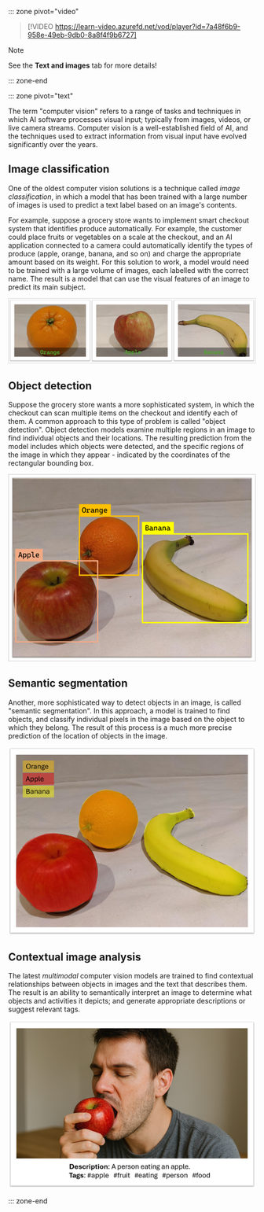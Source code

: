 ::: zone pivot="video"

>[!VIDEO https://learn-video.azurefd.net/vod/player?id=7a48f6b9-958e-49eb-9db0-8a8f4f9b6727]

> [!NOTE]
> See the **Text and images** tab for more details!

::: zone-end

::: zone pivot="text"

The term "computer vision" refers to a range of tasks and techniques in which AI software processes visual input; typically from images, videos, or live camera streams. Computer vision is a well-established field of AI, and the techniques used to extract information from visual input have evolved significantly over the years.

## Image classification

One of the oldest computer vision solutions is a technique called *image classification*, in which a model that has been trained with a large number of images is used to predict a text label based on an image's contents.

For example, suppose a grocery store wants to implement smart checkout system that identifies produce automatically. For example, the customer could place fruits or vegetables on a scale at the checkout, and an AI application connected to a camera could automatically identify the types of produce (apple, orange, banana, and so on) and charge the appropriate amount based on its weight. For this solution to work, a model would need to be trained with a large volume of images, each labelled with the correct name. The result is a model that can use the visual features of an image to predict its main subject.

![Photographs of an orange, and apple, and a banana.](../media/image-classification.png)

## Object detection

Suppose the grocery store wants a more sophisticated system, in which the checkout can scan multiple items on the checkout and identify each of them. A common approach to this type of problem is called "object detection". Object detection models examine multiple regions in an image to find individual objects and their locations. The resulting prediction from the model includes which objects were detected, and the specific regions of the image in which they appear - indicated by the coordinates of the rectangular bounding box.

![Photograph of an orange, apple, and banana with bounding boxes.](../media/object-detection.png)

## Semantic segmentation

Another, more sophisticated way to detect objects in an image, is called "semantic segmentation". In this approach, a model is trained to find objects, and classify individual pixels in the image based on the object to which they belong. The result of this process is a much more precise prediction of the location of objects in the image.

![Photograph of an orange, apple, and banana with overlaid masks.](../media/semantic-segmentation.png)

## Contextual image analysis

The latest *multimodal* computer vision models are trained to find contextual relationships between objects in images and the text that describes them. The result is an ability to semantically interpret an image to determine what objects and activities it depicts; and generate appropriate descriptions or suggest relevant tags.

![Photograph of a person eating an apple.](../media/image-analysis.png)

::: zone-end